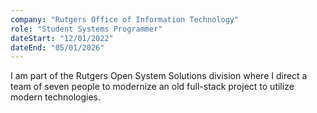 ```yaml
---
company: "Rutgers Office of Information Technology"
role: "Student Systems Programmer"
dateStart: "12/01/2022"
dateEnd: "05/01/2026"
---
```


I am part of the Rutgers Open System Solutions division where I direct a team of seven people to modernize an old full-stack project to utilize modern technologies.